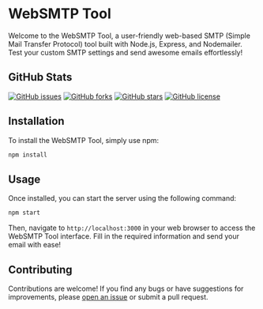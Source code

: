 # WebSMTP Tool

Welcome to the WebSMTP Tool, a user-friendly web-based SMTP (Simple Mail Transfer Protocol) tool built with Node.js, Express, and Nodemailer. Test your custom SMTP settings and send awesome emails effortlessly!

## GitHub Stats

[![GitHub issues](https://img.shields.io/github/issues/NoReplyUI5/WebSMTP)](https://github.com/NoReplyUI5/WebSMTP/issues)
[![GitHub forks](https://img.shields.io/github/forks/NoReplyUI5/WebSMTP)](https://github.com/NoReplyUI5/WebSMTP/network)
[![GitHub stars](https://img.shields.io/github/stars/NoReplyUI5/WebSMTP)](https://github.com/NoReplyUI5/WebSMTP/stargazers)
[![GitHub license](https://img.shields.io/github/license/NoReplyUI5/WebSMTP)](https://github.com/NoReplyUI5/WebSMTP/blob/main/LICENSE)

## Installation

To install the WebSMTP Tool, simply use npm:

```bash
npm install
```

## Usage

Once installed, you can start the server using the following command:

```bash
npm start
```

Then, navigate to `http://localhost:3000` in your web browser to access the WebSMTP Tool interface. Fill in the required information and send your email with ease!

## Contributing

Contributions are welcome! If you find any bugs or have suggestions for improvements, please [open an issue](https://github.com/NoReplyUI5/WebSMTP/issues) or submit a pull request.